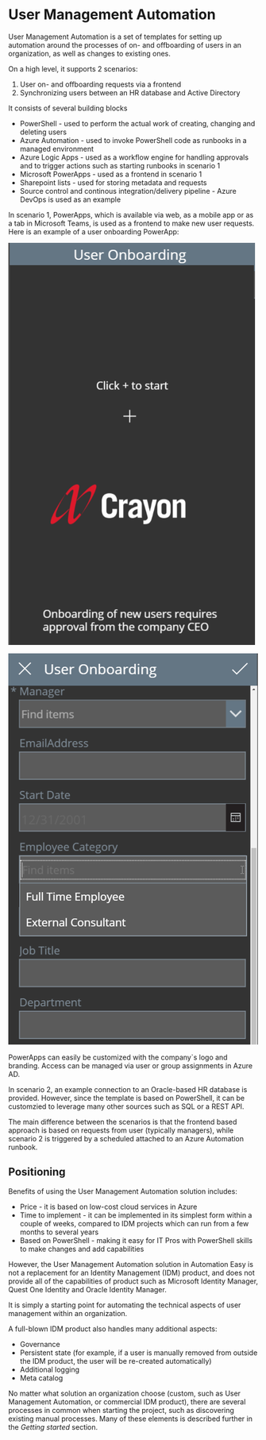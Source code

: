 ﻿# User Management Automation

User Management Automation is a set of templates for setting up automation around the processes of on- and offboarding of users in an organization, as well as changes to existing ones.

On a high level, it supports 2 scenarios:

1. User on- and offboarding requests via a frontend
2. Synchronizing users between an HR database and Active Directory

It consists of several building blocks

- PowerShell - used to perform the actual work of creating, changing and deleting users
- Azure Automation - used to invoke PowerShell code as runbooks in a managed environment
- Azure Logic Apps - used as a workflow engine for handling approvals and to trigger actions such as starting runbooks in scenario 1
- Microsoft PowerApps - used as a frontend in scenario 1
- Sharepoint lists - used for storing metadata and requests
- Source control and continous integration/delivery pipeline - Azure DevOps is used as an example

In scenario 1, PowerApps, which is available via web, as a mobile app or as a tab in Microsoft Teams, is used as a frontend to make new user requests. Here is an example of a user onboarding PowerApp:

![mkdocs](../../img/um_powerapps_01.png)

![mkdocs](../../img/um_powerapps_02.png)

PowerApps can easily be customized with the company`s  logo and branding. Access can be managed via user or group assignments in Azure AD.

In scenario 2, an example connection to an Oracle-based HR database is provided. However, since the template is based on PowerShell, it can be customzied to leverage many other sources such as SQL or a REST API.

The main difference between the scenarios is that the frontend based approach is based on requests from user (typically managers), while scenario 2 is triggered by a scheduled attached to an Azure Automation runbook.

## Positioning

Benefits of using the User Management Automation solution includes:

- Price - it is based on low-cost cloud services in Azure
- Time to implement - it can be implemented in its simplest form within a couple of weeks, compared to IDM projects which can run from a  few months to several years
- Based on PowerShell - making it easy for IT Pros with PowerShell skills to make changes and add capabilities

However, the User Management Automation solution in Automation Easy is not a replacement for an Identity Management (IDM) product, and does not provide all of the capabilities of product such as Microsoft Identity Manager, Quest One Identity and Oracle Identity Manager.

It is simply a starting point for automating the technical aspects of user management within an organization.

A full-blown IDM product also handles many additional aspects:

- Governance
- Persistent state (for example, if a user is manually removed from outside the IDM product, the user will be re-created automatically)
- Additional logging
- Meta catalog

No matter what solution an organization choose (custom, such as User Management Automation, or commercial IDM product), there are several processes in common when starting the project, such as discovering existing manual processes. Many of these elements is described further in the *Getting started* section.